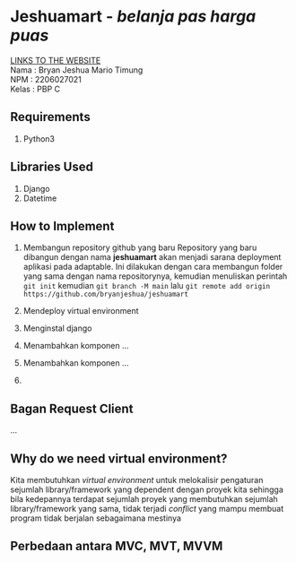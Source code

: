 # Jeshuamart - _belanja pas harga puas_
[LINKS TO THE WEBSITE](https://jeshuamart.adaptable.app/main/) <br/>
Nama    : Bryan Jeshua Mario Timung <br/>
NPM     : 2206027021 <br/>
Kelas   : PBP C <br/>
## Requirements
1. Python3
## Libraries Used
1. Django
2. Datetime
## How to Implement
1. Membangun repository github yang baru
Repository yang baru dibangun dengan nama **jeshuamart** akan menjadi sarana deployment aplikasi pada adaptable. Ini dilakukan dengan cara membangun folder yang sama dengan nama repositorynya, kemudian menuliskan perintah ```git init``` kemudian ```git branch -M main``` lalu ```git remote add origin https://github.com/bryanjeshua/jeshuamart```
2. Mendeploy virtual environment

3. Menginstal django
   
4. Menambahkan komponen ...
   
5. Menambahkan komponen ...

6. 
## Bagan Request Client 
...
## Why do we need virtual environment?
Kita membutuhkan _virtual environment_ untuk melokalisir pengaturan sejumlah library/framework yang dependent dengan  proyek kita sehingga bila kedepannya terdapat sejumlah proyek yang membutuhkan sejumlah library/framework yang sama, tidak terjadi _conflict_ yang mampu membuat program tidak berjalan sebagaimana mestinya
## Perbedaan antara MVC, MVT, MVVM
